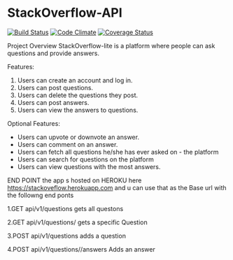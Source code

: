 # StackOverflow-API


[![Build Status](https://travis-ci.org/mozzy11/StackOverflow-API.png)](https://travis-ci.org/mozzy11/StackOverflow-API)
[![Code Climate](https://codeclimate.com/github/codeclimate/codeclimate/badges/gpa.png)](https://codeclimate.com/github/mozzy11/StackOverflow-API)
[![Coverage Status](https://coveralls.io/repos/github/mozzy11/StackOverflow-API/badge.png)](https://coveralls.io/github/mozzy11/StackOverflow-API)

Project Overview
StackOverflow-lite is a platform where people can ask questions and provide answers.

 Features:
1. Users can create an account and log in.
2. Users can post questions.
3. Users can delete the questions they post.
4. Users can post answers.
5. Users can view the answers to questions.

Optional Features:
- Users can upvote or downvote an answer.
- Users can comment on an answer.
- Users can fetch all questions he/she has ever asked on - the platform
- Users can search for questions on the platform
- Users can view questions with the most answers.

END POINT 
the app s hosted on HEROKU here https://stackoveflow.herokuapp.com and u can use that as the Base url with the followng end ponts

1.GET api/v1/questions  gets all questons

2.GET api/v1/questions/<questionId>  gets a specific Question
 
3.POST api/v1/questions  adds a question

4.POST api/v1/questions/<questionId>/answers  Adds an answer



